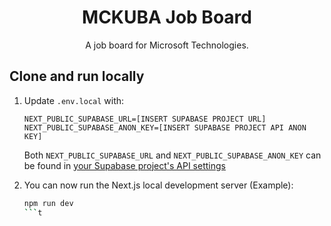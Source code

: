 <h1 align="center">MCKUBA Job Board</h1>
<p align="center">
  A job board for Microsoft Technologies.
</p>

## Clone and run locally

1. Update `.env.local` with:

   ```
   NEXT_PUBLIC_SUPABASE_URL=[INSERT SUPABASE PROJECT URL]
   NEXT_PUBLIC_SUPABASE_ANON_KEY=[INSERT SUPABASE PROJECT API ANON KEY]
   ```

   Both `NEXT_PUBLIC_SUPABASE_URL` and `NEXT_PUBLIC_SUPABASE_ANON_KEY` can be found in [your Supabase project's API settings](https://app.supabase.com/project/_/settings/api)

2. You can now run the Next.js local development server (Example):

   ```bash
   npm run dev
   ```t 